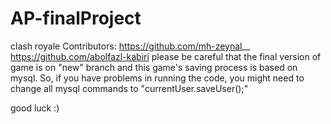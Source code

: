 # AP-finalProject
clash royale
Contributors:
https://github.com/mh-zeynal__
https://github.com/abolfazl-kabiri
please be careful that the final version of game is on "new" branch
and this game's saving process is based on mysql. So, if you have problems in running the code, 
you might need to change all mysql commands to "currentUser.saveUser();"

good luck :)
